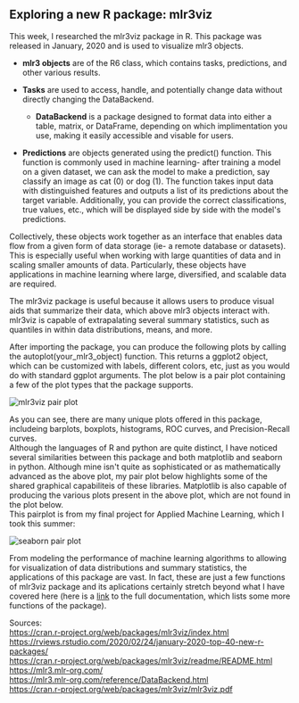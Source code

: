 ## Exploring a new R package: mlr3viz
This week, I researched the mlr3viz package in R. This package was released in January, 2020 and is used to visualize mlr3 objects.<br/>

- **mlr3 objects** are of the R6 class, which contains tasks, predictions, and other various results.<br/>

- **Tasks** are used to access, handle, and potentially change data without directly changing the DataBackend.<br/>

  - **DataBackend** is a package designed to format data into either a table, matrix, or DataFrame, depending on which implimentation you use, making it easily accessible and visable for users.<br/>
  
- **Predictions** are objects generated using the predict() function. This function is commonly used in machine learning- after training a model on a given dataset, we can ask the model to make a prediction, say classify an image as cat (0) or dog (1). The function takes input data with distinguished features and outputs a list of its predictions about the target variable. Additionally, you can provide the correct classifications, true values, etc., which will be displayed side by side with the  model's predictions.<br/>

Collectively, these objects work together as an interface that enables data flow from a given form of data storage (ie- a remote database or datasets). This is especially useful when working with large quantities of data and in scaling smaller amounts of data. Particularly, these objects have applications in machine learning where large, diversified, and scalable data are required.<br/>

The mlr3viz package is useful because it allows users to produce visual aids that summarize their data, which above mlr3 objects interact with. mlr3viz is capable of extrapalating several summary statistics, such as quantiles in within data distributions, means, and more.<br/>

After importing the package, you can produce the following plots by calling the autoplot(your_mlr3_object) function. This returns a ggplot2 object, which can be customized with labels, different colors, etc, just as you would do with standard ggplot arguments. The plot below is a pair plot containing a few of the plot types that the package supports.<br/>

![mlr3viz pair plot](https://rviews.rstudio.com/2020/02/24/january-2020-top-40-new-r-packages/mlr3viz.png)<br/>

As you can see, there are many unique plots offered in this package, includeing barplots, boxplots, histograms, ROC curves, and Precision-Recall curves.<br/>
Although the languages of R and python are quite distinct, I have noticed several similarities between this package and both matplotlib and seaborn in python. Although mine isn't quite as sophisticated or as mathematically advanced as the above plot, my pair plot below highlights some of the shared graphical capabiliteis of these libraries. Matplotlib is also capable of producing the various plots present in the above plot, which are not found in the plot below.<br/>
This pairplot is from my final project for Applied Machine Learning, which I took this summer:<br/>

![seaborn pair plot](https://aeraposo.github.io/Data-440-Raposo/pair_plot_example.png)<br/>

From modeling the performance of machine learning algorithms to allowing for visualization of data distributions and summary statistics, the applications of this package are vast. In fact, these are just a few functions of mlr3viz package and its aplications certainly stretch beyond what I have covered here (here is a [link](https://cran.r-project.org/web/packages/mlr3viz/mlr3viz.pdf) to the full documentation, which lists some more functions of the package).<br/>

Sources:<br/>
https://cran.r-project.org/web/packages/mlr3viz/index.html <br/>
https://rviews.rstudio.com/2020/02/24/january-2020-top-40-new-r-packages/ <br/>
https://cran.r-project.org/web/packages/mlr3viz/readme/README.html <br/>
https://mlr3.mlr-org.com/ <br/>
https://mlr3.mlr-org.com/reference/DataBackend.html <br/>
https://cran.r-project.org/web/packages/mlr3viz/mlr3viz.pdf
